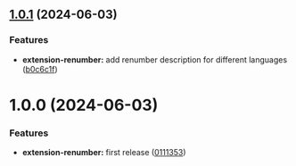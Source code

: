 ## [1.0.1](https://github.com/purocean/yank-note-extension/compare/extension-renumber-1.0.0...extension-renumber-1.0.1) (2024-06-03)


### Features

* **extension-renumber:** add renumber description for different languages ([b0c6c1f](https://github.com/purocean/yank-note-extension/commit/b0c6c1ff628b964c98817cd126322f97772c59d1))



# 1.0.0 (2024-06-03)


### Features

* **extension-renumber:** first release ([0111353](https://github.com/purocean/yank-note-extension/commit/0111353a59fc4b145cf5875b5666cd724eeb2bdf))



